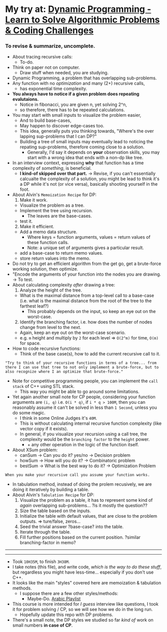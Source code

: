 # My try at: [Dynamic Programming - Learn to Solve Algorithmic Problems & Coding Challenges](https://youtu.be/oBt53YbR9Kk)
### To revise & summarize, uncomplete.
* About tracing recursive calls:
  * To-do.
* Think on paper not on computer.
  * Draw stuff when needed, you are studying.
* Dynamic Programming, a problem that has overlapping sub-problems.
* Any function with no _optimization_ and many (2+) recursive calls,
  * has exponential time complexity.
* **You always have to notice if a given problem does repeating evalutaions.**
  * Notice in fibonacci, you are given n, yet solving 2^n,
  * so therefore, there has to be repeated calculations.
* You may start with small inputs to visualize the problem easier,
  * And to build base-cases,
  * May happen to discover edge-cases too.
  * This idea, generally puts you thinking towards, "Where's the over lapping sup-problems that I can DP?"
  * Building a tree of small inputs may eventually lead to noticing the repating sup-problems, therefore coming close to a solution.
    * Generally, I'd say it depends on **your** observation skills, you may start with a wrong idea that ends with a non-dp like tree.
* In an interview context, expressing **why** that function has a time complexity of _something_, is beneficial.
  * **I kind-of skipped over that part.** -> Revise, if you can't essentially calcualte the complexity of a solution, you might be lead to think it's a DP while it's not (or vice versa), basically shooting yourself in the foot.
* About Alvin's `Memoization Recipe` for DP:
  1. Make it work.
    * Visualize the problem as a tree.
    * Implement the tree using recursion.
      * The leaves are the base-cases.
    * test it.
  2. Make it efficient.
    * Add a memo data structure.
      * Where keys = function arguments, values = return values of these function calls.
      * Note: a unique set of arguments gives a particular result.
    * add a base-case to return memo values. 
    * store return values into the memo.
* Do not try to get an efficient algorithm from the get go, get a brute-force working solution, then optimize.
* "Encode the arguments of your function into the nodes you are drawing. -> To test.
* About calculating complexity _after_ drawing a tree:
  1. Analyze the height of the tree.
    * What is the maximal distance from a top-level call to a base-case (i.e. what is the maximal distance from the root of the tree to the farthest leaf?)
      * This probably depends on the input, so keep an eye out on the worst-case.
  2. Identify the branching factor, i.e. how does the number of nodes change from level to the next.
    * Again, keep an eye out on the worst-case scenario.
  * e.g. `m` height and multiply by `2` for each level => `O(2^m)` for time, `O(m)` for space.
* How to code recursive functions:
  * Think of the base case(s), how to add the current recursive call to it.
```
"Try to think of your recursive functions in terms of a tree... from there I can use that tree to not only implement a brute-force, but to also recognize where I an optimize that brute-force."
```
* Note for competitive programming people, you can implement the `call stack` of C++ using STL stack.
  * This way you might be able to go around some limitations.
* Yet again another small note for CP people, considering your function arguments are `(i, q)` i.e. `O(i * q)`, if `i * q > 100M`, then you can reasonably assume it can't be solved in less than `1 Second`, unless you do some magic.
  * I think in some Online Judges it's `40M`.
  * This is without calculating internal recursive function complexity (like vector copy if it exists).
  * In general, if you visualize your recursion using a call tree, the complexity would be the `branching factor` to the `height` power.
    * \+ any other operation in the logic of the function itself.
* About XSum problem:
  * canSum -> Can you do it? yes/no -> Decision problem
  * howSum -> How will you do it? -> Combinatoric problem
  * bestSum -> What is the best way to do it? -> Optimization Problem
```
When you make your recursive call you assume your function works.
```
* In tabulation method, instead of doing the prolem recusively, we are doing it iteratively by building a table.
* About Alvin's `Tabulation Recipe` for DP:
  1. Visualize the problem as a table, it has to represent some kind of _again_ overlapping sub-problems... ?is it mostly the question??
  2. Size the table based on the inputs.
  3. Initialize the table with default values, that are close to the problem outputs. => ture/false, zeros...
  4. Seed the trivial answer ?base-case? into the table.
  5. Iterate through the table.
  6. Fill further positions based on the current position. ?similar branching-factor in memo?
---
---
* Took `10H35M`, to finish `3H38M`.
* I take notes (this file), and write code, _which is the way to do these stuff_, but regardless you might have less-time... especially if you don't use C++.
* It looks like the main "styles" covered here are memoization & tabulation methods.
  * I suppose there are a few other styles/methods:
    * Maybe-Do. [Arabic Playlist](https://www.youtube.com/playlist?list=PLPt2dINI2MIattDutu7IOAMlUuLeN8k2p)
* This course is more intended for _I guess_ interview like questions, I took it for problem solving / CP, so we will see how we do in the long run.
  * Hopefully update this repo with DP problems.
* There's a small note, the DP styles we studied so far _kind of_ work on small numbers **in case of CP**.
